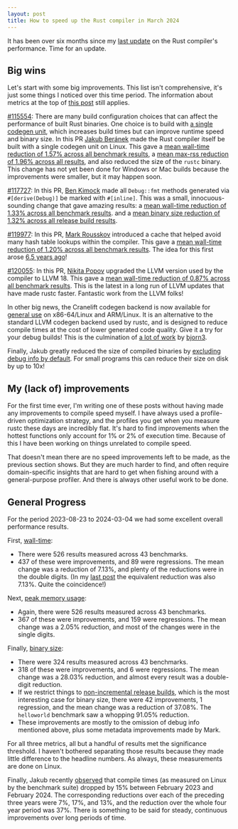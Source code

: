 ```yaml
---
layout: post
title: How to speed up the Rust compiler in March 2024
---
```


It has been over six months since my [last
update](https://nnethercote.github.io/2023/08/25/how-to-speed-up-the-rust-compiler-in-august-2023.html)
on the Rust compiler's performance. Time for an update.

## Big wins

Let's start with some big improvements. This list isn't comprehensive, it's
just some things I noticed over this time period. The information about metrics
at the top of [this
post](https://nnethercote.github.io/2022/10/27/how-to-speed-up-the-rust-compiler-in-october-2022.html)
still applies.

[#115554](https://github.com/rust-lang/rust/pull/115554): There are many build
configuration choices that can affect the performance of built Rust binaries.
One choice is to build with [a single codegen
unit](https://nnethercote.github.io/perf-book/build-configuration.html#codegen-units),
which increases build times but can improve runtime speed and binary size. In
this PR [Jakub Beránek](https://github.com/Kobzol) made the Rust compiler
itself be built with a single codegen unit on Linux. This gave a [mean
wall-time reduction of 1.57% across all benchmark
results](https://perf.rust-lang.org/compare.html?start=c16823d757b376f90c5f5cbd542ce83235befbc4&end=871407a0341262d2a86703ca43b449d35fa5f236&stat=wall-time&nonRelevant=true),
a [mean max-rss reduction of 1.96% across all
results](https://perf.rust-lang.org/compare.html?start=c16823d757b376f90c5f5cbd542ce83235befbc4&end=871407a0341262d2a86703ca43b449d35fa5f236&stat=max-rss&nonRelevant=true),
and also reduced the size of the `rustc` binary. This change has not yet been
done for Windows or Mac builds because the improvements were smaller, but it
may happen soon.

[#117727](https://github.com/rust-lang/rust/pull/117727): In this PR, [Ben
Kimock](https://github.com/saethlin/) made all `Debug::fmt` methods generated
via `#[derive(Debug)]` be marked with `#[inline]`. This was a small,
innocuous-sounding change that gave amazing results: a [mean wall-time
reduction of 1.33% across all benchmark
results](https://perf.rust-lang.org/compare.html?start=eae4135939881ae730342bd336ae6302c3787e27&end=0f44eb32f1123ac93ab404d74c295263ce468343&stat=wall-time&nonRelevant=true).
and a [mean binary size reduction of 1.32% across all release build
results](https://perf.rust-lang.org/compare.html?start=eae4135939881ae730342bd336ae6302c3787e27&end=0f44eb32f1123ac93ab404d74c295263ce468343&stat=size%3Alinked_artifact&nonRelevant=true&doc=false&debug=false&check=false&incrFull=false&incrUnchanged=false&incrPatched=false).

[#119977](https://github.com/rust-lang/rust/pull/119977): In this PR, [Mark
Rousskov](https://github.com/Mark-Simulacrum) introduced a cache that helped
avoid many hash table lookups within the compiler. This gave a [mean wall-time
reduction of 1.20% across all benchmark
results](https://perf.rust-lang.org/compare.html?start=92f2e0aa62113a5f31076a9414daca55722556cf&end=098d4fd74c078b12bfc2e9438a2a04bc18b393bc&stat=wall-time&nonRelevant=true).
The idea for this first arose [6.5 years
ago](https://github.com/rust-lang/rust/issues/45275)!

[#120055](https://github.com/rust-lang/rust/pull/120055): In this PR, [Nikita
Popov](https://github.com/nikic) upgraded the LLVM version used by the compiler
to LLVM 18. This gave a [mean wall-time reduction of 0.87% across all benchmark
results](https://perf.rust-lang.org/compare.html?start=bc1b9e0e9a813d27a09708b293dc2d41c472f0d0&end=eaff1af8fdd18ee3eb05167b2836042b7d4315f6&stat=wall-time&nonRelevant=true).
This is the latest in a long run of LLVM updates that have made rustc faster.
Fantastic work from the LLVM folks!

In other big news, the Cranelift codegen backend is now available for [general
use](https://nnethercote.github.io/perf-book/build-configuration.html#cranelift-codegen-back-end)
on x86-64/Linux and ARM/Linux. It is an alternative to the standard LLVM
codegen backend used by rustc, and is designed to reduce compile times at the
cost of lower generated code quality. Give it a try for your debug builds! This
is the culmination of [a lot of
work](https://bjorn3.github.io/2023/10/31/progress-report-oct-2023.html) by
[bjorn3](https://github.com/bjorn3).

Finally, Jakub greatly reduced the size of compiled binaries by [excluding
debug info by
default](https://kobzol.github.io/rust/cargo/2024/01/23/making-rust-binaries-smaller-by-default.html).
For small programs this can reduce their size on disk by up to 10x!

## My (lack of) improvements

For the first time ever, I'm writing one of these posts without having made any
improvements to compile speed myself. I have always used a profile-driven
optimization strategy, and the profiles you get when you measure rustc these
days are incredibly flat. It's hard to find improvements when the hottest
functions only account for 1% or 2% of execution time. Because of this I have
been working on things unrelated to compile speed.

That doesn't mean there are no speed improvements left to be made, as the
previous section shows. But they are much harder to find, and often require
domain-specific insights that are hard to get when fishing around with a
general-purpose profiler. And there is always other useful work to be done.

## General Progress

For the period 2023-08-23 to 2024-03-04 we had some excellent overall
performance results.

First,
[wall-time](https://perf.rust-lang.org/compare.html?start=97fff1f2ed01f6f7c0c204530b693c74d88c2105&end=50e77f133f8eb1f745e05681163a0143d6c4dd7d&stat=wall-time&nonRelevant=true):

- There were 526 results measured across 43 benchmarks.
- 437 of these were improvements, and 89 were regressions. The mean change was
  a reduction of 7.13%, and plenty of the reductions were in the double digits.
  (In my [last
  post](https://nnethercote.github.io/2023/08/25/how-to-speed-up-the-rust-compiler-in-august-2023.html)
  the equivalent reduction was also 7.13%. Quite the coincidence!)

Next, [peak memory usage](https://perf.rust-lang.org/compare.html?start=97fff1f2ed01f6f7c0c204530b693c74d88c2105&end=50e77f133f8eb1f745e05681163a0143d6c4dd7d&stat=max-rss&nonRelevant=true):
- Again, there were 526 results measured across 43 benchmarks.
- 367 of these were improvements, and 159 were regressions. The mean change was
  a 2.05% reduction, and most of the changes were in the single digits.

Finally, [binary
size](https://perf.rust-lang.org/compare.html?start=97fff1f2ed01f6f7c0c204530b693c74d88c2105&end=50e77f133f8eb1f745e05681163a0143d6c4dd7d&stat=size%3Alinked_artifact&nonRelevant=true):
- There were 324 results measured across 43 benchmarks.
- 318 of these were improvements, and 6 were regressions. The mean change was
  a 28.03% reduction, and almost every result was a double-digit reduction.
- If we restrict things to [non-incremental release
  builds](https://perf.rust-lang.org/compare.html?start=97fff1f2ed01f6f7c0c204530b693c74d88c2105&end=50e77f133f8eb1f745e05681163a0143d6c4dd7d&stat=size%3Alinked_artifact&nonRelevant=true&incrFull=false&incrUnchanged=false&incrPatched=false&check=false&debug=false&doc=false),
  which is the most interesting case for binary size, there were 42
  improvements, 1 regression, and the mean change was a reduction of 37.08%.
  The `helloworld` benchmark saw a whopping 91.05% reduction.
- These improvements are mostly to the omission of debug info mentioned above,
  plus some metadata improvements made by Mark.

For all three metrics, all but a handful of results met the significance
threshold. I haven't bothered separating those results because they made little
difference to the headline numbers. As always, these measurements are done on
Linux.

Finally, Jakub recently
[observed](https://twitter.com/Beranek1582/status/1760546947352453317) that
compile times (as measured on Linux by the benchmark suite) dropped by 15%
between February 2023 and February 2024. The corresponding reductions over each
of the preceding three years were 7%, 17%, and 13%, and the reduction over the
whole four year period was 37%. There is something to be said for steady,
continuous improvements over long periods of time.
